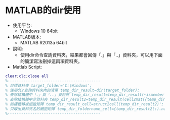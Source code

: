 # MATLAB的dir使用
+ 使用平台:
  +  Windows 10 64bit
+ MATLAB版本:
  + MATLAB R2013a 64bit
+ 說明:
  + 使用dir命令查詢資料夾，結果都會回傳「.」與「..」資料夾，可以用下面的簡潔寫法刪掉這兩項資料夾。
+ Matlab Script:
```matlab
clear;clc;close all
%-----------------------------------------
% 目標資料夾 target_folder='C:\Windows';
% 使用dir查詢資料夾內的清單 temp_dir_result=dir(target_folder);
% 去除結構體中「.」與「..」資料夾 temp_dir_result=temp_dir_result(~ismember({temp_dir_result.name},{'.','..'}));
% 去除結構體中非資料夾 temp_dir_result2=temp_dir_result(cell2mat({temp_dir_result.isdir}));
% 結構體轉成細胞矩陣 temp_dir_result_cell=struct2cell(temp_dir_result2)';
% 只取出資料夾名的細胞矩陣 temp_dir_foldername_cell={temp_dir_result2(:).name}';
%-----------------------------------------
```
